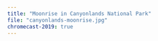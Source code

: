 ```yaml
---
title: "Moonrise in Canyonlands National Park"
file: "canyonlands-moonrise.jpg"
chromecast-2019: true
---
```

